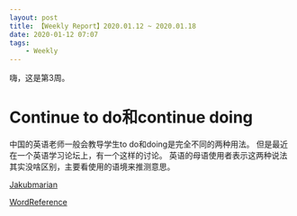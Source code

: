 ```yaml
---
layout: post
title: 【Weekly Report】2020.01.12 ~ 2020.01.18
date: 2020-01-12 07:07
tags:
    - Weekly
---
```


嗨，这是第3周。

# Continue to do和continue doing
中国的英语老师一般会教导学生to do和doing是完全不同的两种用法。
但是最近在一个英语学习论坛上，有一个这样的讨论。
英语的母语使用者表示这两种说法其实没啥区别，主要看使用的语境来推测意思。

[Jakubmarian](https://jakubmarian.com/continue-doing-vs-continue-to-do-in-english/)

[WordReference](https://forum.wordreference.com/threads/continue-doing-vs-continue-to-do.1941619/)

